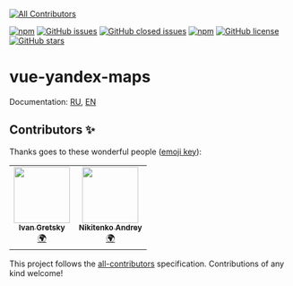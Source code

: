 
<!-- ALL-CONTRIBUTORS-BADGE:START - Do not remove or modify this section -->
[![All Contributors](https://img.shields.io/badge/all_contributors-2-orange.svg?style=flat-square)](#contributors-)
<!-- ALL-CONTRIBUTORS-BADGE:END -->
[![npm](https://img.shields.io/npm/v/vue-yandex-maps.svg)](https://www.npmjs.com/package/vue-yandex-maps)
[![GitHub issues](https://img.shields.io/github/issues/PNKBizz/vue-yandex-map.svg)](https://github.com/PNKBizz/vue-yandex-map/issues)
[![GitHub closed issues](https://img.shields.io/github/issues-closed/PNKBizz/vue-yandex-map.svg)](https://github.com/PNKBizz/vue-yandex-map)
[![npm](https://img.shields.io/npm/dm/vue-yandex-maps.svg)](https://www.npmjs.com/package/vue-yandex-maps)
[![GitHub license](https://img.shields.io/github/license/PNKBizz/vue-yandex-map.svg)](https://github.com/PNKBizz/vue-yandex-map/blob/master/LICENSE)
[![GitHub stars](https://img.shields.io/github/stars/PNKBizz/vue-yandex-map.svg?style=social)](https://github.com/PNKBizz/vue-yandex-map/stargazers)

# vue-yandex-maps

Documentation: [RU](https://vue-yandex-maps.github.io/), [EN](https://vue-yandex-maps.github.io/en/)

## Contributors ✨

Thanks goes to these wonderful people ([emoji key](https://allcontributors.org/docs/en/emoji-key)):

<!-- ALL-CONTRIBUTORS-LIST:START - Do not remove or modify this section -->
<!-- prettier-ignore-start -->
<!-- markdownlint-disable -->
<table>
  <tr>
    <td align="center"><a href="https://github.com/ivangretsky"><img src="https://avatars0.githubusercontent.com/u/6697626?v=4" width="100px;" alt=""/><br /><sub><b>Ivan Gretsky</b></sub></a><br /><a href="#translation-ivangretsky" title="Translation">🌍</a></td>
    <td align="center"><a href="https://github.com/NelinD"><img src="https://avatars3.githubusercontent.com/u/10078264?v=4" width="100px;" alt=""/><br /><sub><b>Nikitenko Andrey</b></sub></a><br /><a href="#translation-NelinD" title="Translation">🌍</a></td>
  </tr>
</table>

<!-- markdownlint-enable -->
<!-- prettier-ignore-end -->
<!-- ALL-CONTRIBUTORS-LIST:END -->

This project follows the [all-contributors](https://github.com/all-contributors/all-contributors) specification. Contributions of any kind welcome!